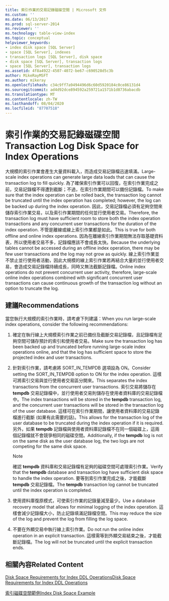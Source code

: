 ```yaml
---
title: 索引作業的交易記錄磁碟空間 | Microsoft 文件
ms.custom: ''
ms.date: 06/13/2017
ms.prod: sql-server-2014
ms.reviewer: ''
ms.technology: table-view-index
ms.topic: conceptual
helpviewer_keywords:
- index disk space [SQL Server]
- space [SQL Server], indexes
- transaction logs [SQL Server], disk space
- disk space [SQL Server], transaction logs
- space [SQL Server], transaction logs
ms.assetid: 4f8a4922-4507-4072-be67-c690528d5c3b
author: MikeRayMSFT
ms.author: mikeray
ms.openlocfilehash: c34c9ff7a9494496d6c60d5920184c0ce86131d4
ms.sourcegitcommit: ad4d92dce894592a259721a1571b1d8736abacdb
ms.translationtype: MT
ms.contentlocale: zh-TW
ms.lasthandoff: 08/04/2020
ms.locfileid: "87707518"
---
```

# <a name="transaction-log-disk-space-for-index-operations"></a><span data-ttu-id="3904b-102">索引作業的交易記錄磁碟空間</span><span class="sxs-lookup"><span data-stu-id="3904b-102">Transaction Log Disk Space for Index Operations</span></span>
  <span data-ttu-id="3904b-103">大規模的索引作業會產生大量資料載入，而造成交易記錄檔迅速填滿。</span><span class="sxs-lookup"><span data-stu-id="3904b-103">Large-scale index operations can generate large data loads that can cause the transaction log to fill quickly.</span></span> <span data-ttu-id="3904b-104">為了確保索引作業可以回復，在索引作業完成之前，交易記錄檔不得遭到截斷；不過，在索引作業期間可以備份記錄檔。</span><span class="sxs-lookup"><span data-stu-id="3904b-104">To make sure that the index operation can be rolled back, the transaction log cannot be truncated until the index operation has completed; however, the log can be backed up during the index operation.</span></span> <span data-ttu-id="3904b-105">因此，交易記錄檔必須有足夠空間來儲存索引作業交易，以及索引作業期間的任何並行使用者交易。</span><span class="sxs-lookup"><span data-stu-id="3904b-105">Therefore, the transaction log must have sufficient room to store both the index operation transactions and any concurrent user transactions for the duration of the index operation.</span></span> <span data-ttu-id="3904b-106">不管是離線或線上索引作業都是如此。</span><span class="sxs-lookup"><span data-stu-id="3904b-106">This is true for both offline and online index operations.</span></span> <span data-ttu-id="3904b-107">因為在離線索引作業期間無法存取基礎資料表，所以使用者交易不多，記錄檔應該不會成長太快。</span><span class="sxs-lookup"><span data-stu-id="3904b-107">Because the underlying tables cannot be accessed during an offline index operation, there may be few user transactions and the log may not grow as quickly.</span></span> <span data-ttu-id="3904b-108">線上索引作業並不禁止並行使用者活動，因此大規模的線上索引作業若再結合大量的並行使用者交易，會造成交易記錄檔持續成長，同時又無法截斷記錄檔。</span><span class="sxs-lookup"><span data-stu-id="3904b-108">Online index operations do not prevent concurrent user activity, therefore, large-scale online index operations combined with significant concurrent user transactions can cause continuous growth of the transaction log without an option to truncate the log.</span></span>  
  
## <a name="recommendations"></a><span data-ttu-id="3904b-109">建議</span><span class="sxs-lookup"><span data-stu-id="3904b-109">Recommendations</span></span>  
 <span data-ttu-id="3904b-110">當您執行大規模的索引作業時，請考慮下列建議：</span><span class="sxs-lookup"><span data-stu-id="3904b-110">When you run large-scale index operations, consider the following recommendations:</span></span>  
  
1.  <span data-ttu-id="3904b-111">確定在執行線上大規模索引作業之前已備份及截斷交易記錄檔，且記錄檔有足夠空間可儲存預計的索引和使用者交易。</span><span class="sxs-lookup"><span data-stu-id="3904b-111">Make sure the transaction log has been backed up and truncated before running large-scale index operations online, and that the log has sufficient space to store the projected index and user transactions.</span></span>  
  
2.  <span data-ttu-id="3904b-112">針對索引作業，請考慮將 SORT_IN_TEMPDB 選項設為 ON。</span><span class="sxs-lookup"><span data-stu-id="3904b-112">Consider setting the SORT_IN_TEMPDB option to ON for the index operation.</span></span> <span data-ttu-id="3904b-113">這樣可將索引交易與並行使用者交易區分開來。</span><span class="sxs-lookup"><span data-stu-id="3904b-113">This separates the index transactions from the concurrent user transactions.</span></span> <span data-ttu-id="3904b-114">索引交易將儲存在 **tempdb** 交易記錄檔中，並行使用者交易則儲存在使用者資料庫的交易記錄檔中。</span><span class="sxs-lookup"><span data-stu-id="3904b-114">The index transactions will be stored in the **tempdb** transaction log, and the concurrent user transactions will be stored in the transaction log of the user database.</span></span> <span data-ttu-id="3904b-115">這樣可在索引作業期間，讓使用者資料庫的交易記錄檔進行截斷 (如果有此需要的話)。</span><span class="sxs-lookup"><span data-stu-id="3904b-115">This allows for the transaction log of the user database to be truncated during the index operation if it is required.</span></span> <span data-ttu-id="3904b-116">另外，如果 **tempdb** 記錄檔與使用者資料庫記錄檔不在同一個磁碟上，這兩個記錄檔就不會競爭相同的磁碟空間。</span><span class="sxs-lookup"><span data-stu-id="3904b-116">Additionally, if the **tempdb** log is not on the same disk as the user database log, the two logs are not competing for the same disk space.</span></span>  
  
    > [!NOTE]  
    >  <span data-ttu-id="3904b-117">確認 **tempdb** 資料庫和交易記錄檔有足夠的磁碟空間可處理索引作業。</span><span class="sxs-lookup"><span data-stu-id="3904b-117">Verify that the **tempdb** database and transaction log have sufficient disk space to handle the index operation.</span></span> <span data-ttu-id="3904b-118">要等到索引作業完成之後，才能截斷 **tempdb** 交易記錄檔。</span><span class="sxs-lookup"><span data-stu-id="3904b-118">The **tempdb** transaction log cannot be truncated until the index operation is completed.</span></span>  
  
3.  <span data-ttu-id="3904b-119">使用資料庫復原模式，可使索引作業的記錄量減至最少。</span><span class="sxs-lookup"><span data-stu-id="3904b-119">Use a database recovery model that allows for minimal logging of the index operation.</span></span> <span data-ttu-id="3904b-120">這樣會減少記錄檔大小，防止記錄填滿記錄檔空間。</span><span class="sxs-lookup"><span data-stu-id="3904b-120">This may reduce the size of the log and prevent the log from filling the log space.</span></span>  
  
4.  <span data-ttu-id="3904b-121">不要在外顯交易中執行線上索引作業。</span><span class="sxs-lookup"><span data-stu-id="3904b-121">Do not run the online index operation in an explicit transaction.</span></span> <span data-ttu-id="3904b-122">這樣需等到外顯交易結束之後，才能截斷記錄檔。</span><span class="sxs-lookup"><span data-stu-id="3904b-122">The log will not be truncated until the explicit transaction ends.</span></span>  
  
## <a name="related-content"></a><span data-ttu-id="3904b-123">相關內容</span><span class="sxs-lookup"><span data-stu-id="3904b-123">Related Content</span></span>  
 [<span data-ttu-id="3904b-124">Disk Space Requirements for Index DDL Operations</span><span class="sxs-lookup"><span data-stu-id="3904b-124">Disk Space Requirements for Index DDL Operations</span></span>](disk-space-requirements-for-index-ddl-operations.md)  
  
 [<span data-ttu-id="3904b-125">索引磁碟空間範例</span><span class="sxs-lookup"><span data-stu-id="3904b-125">Index Disk Space Example</span></span>](index-disk-space-example.md)  
  
  
